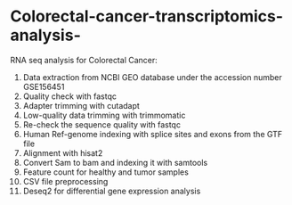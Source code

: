 # Colorectal-cancer-transcriptomics-analysis-
RNA seq analysis for Colorectal Cancer:
1.	Data extraction from NCBI GEO database under the accession number GSE156451 
2.	Quality check with fastqc 
3.	Adapter trimming with cutadapt
4.	Low-quality data trimming with trimmomatic
5.	Re-check the sequence quality with fastqc
6.	Human Ref-genome indexing with splice sites and exons from the GTF file
7.	Alignment with hisat2 
8.	Convert Sam to bam and indexing it with samtools
9.	Feature count for healthy and tumor samples 
10.	CSV file preprocessing 
11.	Deseq2 for differential gene expression analysis
